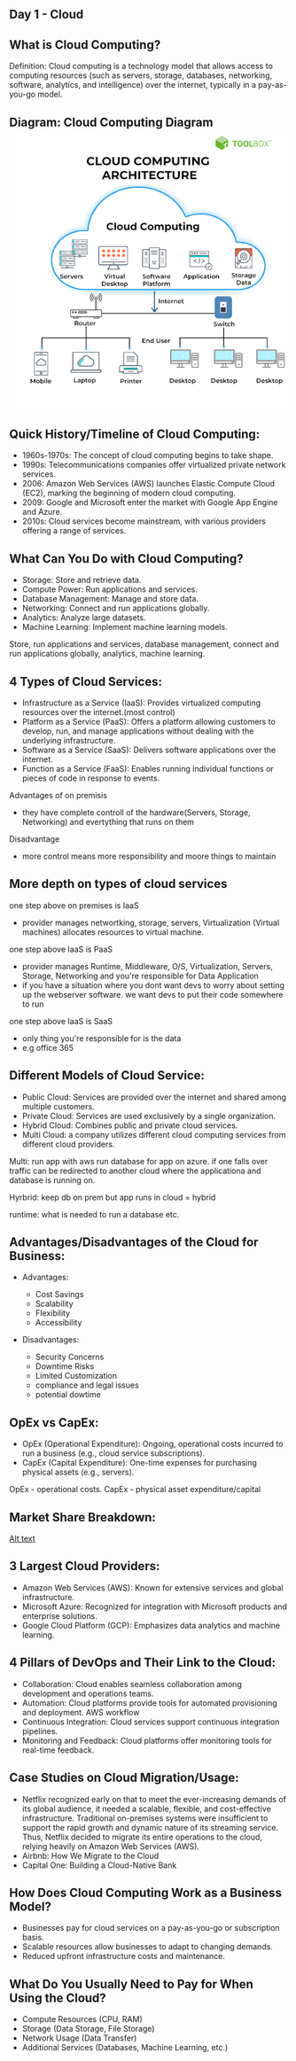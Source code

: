 ## Day 1 - Cloud

## What is Cloud Computing?

Definition: Cloud computing is a technology model that allows access to computing resources (such as servers, storage, databases, networking, software, analytics, and intelligence) over the internet, typically in a pay-as-you-go model.

## Diagram: Cloud Computing Diagram ![Cloud Computing Diagram!](../readme-images/CloudComputingDiagram.png)

## Quick History/Timeline of Cloud Computing:
- 1960s-1970s: The concept of cloud computing begins to take shape.
- 1990s: Telecommunications companies offer virtualized private network services.
- 2006: Amazon Web Services (AWS) launches Elastic Compute Cloud (EC2), marking the beginning of modern cloud computing.
- 2009: Google and Microsoft enter the market with Google App Engine and Azure.
- 2010s: Cloud services become mainstream, with various providers offering a range of services.

## What Can You Do with Cloud Computing?
- Storage: Store and retrieve data.
- Compute Power: Run applications and services.
- Database Management: Manage and store data.
- Networking: Connect and run applications globally.
- Analytics: Analyze large datasets.
- Machine Learning: Implement machine learning models.

Store, run applications and services, database management, connect and run applications globally, analytics, machine learning.

## 4 Types of Cloud Services:
- Infrastructure as a Service (IaaS): Provides virtualized computing resources over the internet.(most control)
- Platform as a Service (PaaS): Offers a platform allowing customers to develop, run, and manage applications without dealing with the underlying infrastructure.
- Software as a Service (SaaS): Delivers software applications over the internet.
- Function as a Service (FaaS): Enables running individual functions or pieces of code in response to events.

Advantages of on premisis
- they have complete controll of the hardware(Servers, Storage, Networking) and evertything that runs on them

Disadvantage
- more control means more responsibility and moore things to maintain

## More depth on types of cloud services
one step above on premises is IaaS
- provider manages networtking, storage, servers, Virtualization (Virtual machines) allocates resources to virtual machine.

one step above IaaS is PaaS
- provider manages Runtime, Middleware, O/S, Virtualization, Servers, Storage, Networking and you're responsible for Data Application
- if you have a situation where you dont want devs to worry about setting up the webserver software. we want devs to put their code somewhere to run

one step above IaaS is SaaS
- only thing you're responsible for is the data
- e.g office 365


## Different Models of Cloud Service:
- Public Cloud: Services are provided over the internet and shared among multiple customers.
- Private Cloud: Services are used exclusively by a single organization.
- Hybrid Cloud: Combines public and private cloud services.
- Multi Cloud: a company utilizes different cloud computing services from different cloud providers.

Multi: run app with aws run database for app on azure. if one falls over traffic can be redirected to another cloud where the applicationa and database is running on.

Hyrbrid: keep db on prem but app runs in cloud =  hybrid

runtime: what is needed to run a database etc.
## Advantages/Disadvantages of the Cloud for Business:
 - Advantages:
    - Cost Savings
    - Scalability
    - Flexibility
    - Accessibility

- Disadvantages:
    - Security Concerns
    - Downtime Risks
    - Limited Customization
    - compliance and legal issues
    - potential dowtime

## OpEx vs CapEx:
- OpEx (Operational Expenditure): Ongoing, operational costs incurred to run a business (e.g., cloud service subscriptions).
- CapEx (Capital Expenditure): One-time expenses for purchasing physical assets (e.g., servers).

OpEx - operational costs.
CapEx - physical asset expenditure/capital

## Market Share Breakdown:
[Alt text](../readme-images/CloudMarketShare.png)

## 3 Largest Cloud Providers:
- Amazon Web Services (AWS): Known for extensive services and global infrastructure.
- Microsoft Azure: Recognized for integration with Microsoft products and enterprise solutions.
- Google Cloud Platform (GCP): Emphasizes data analytics and machine learning.

## 4 Pillars of DevOps and Their Link to the Cloud:
- Collaboration: Cloud enables seamless collaboration among development and operations teams.
- Automation: Cloud platforms provide tools for automated provisioning and deployment. AWS workflow
- Continuous Integration: Cloud services support continuous integration pipelines.
- Monitoring and Feedback: Cloud platforms offer monitoring tools for real-time feedback.

## Case Studies on Cloud Migration/Usage:
- Netflix recognized early on that to meet the ever-increasing demands of its global audience, it needed a scalable, flexible, and cost-effective infrastructure. Traditional on-premises systems were insufficient to support the rapid growth and dynamic nature of its streaming service. Thus, Netflix decided to migrate its entire operations to the cloud, relying heavily on Amazon Web Services (AWS).
- Airbnb: How We Migrate to the Cloud
- Capital One: Building a Cloud-Native Bank

## How Does Cloud Computing Work as a Business Model?
- Businesses pay for cloud services on a pay-as-you-go or subscription basis.
- Scalable resources allow businesses to adapt to changing demands.
- Reduced upfront infrastructure costs and maintenance.

## What Do You Usually Need to Pay for When Using the Cloud?
- Compute Resources (CPU, RAM)
- Storage (Data Storage, File Storage)
- Network Usage (Data Transfer)
- Additional Services (Databases, Machine Learning, etc.)